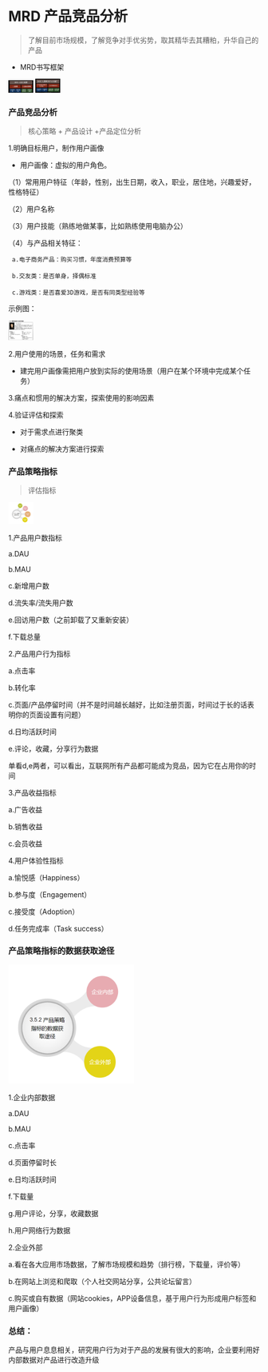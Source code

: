 # MRD 产品竞品分析

> 了解目前市场规模，了解竞争对手优劣势，取其精华去其糟粕，升华自己的产品

* MRD书写框架

<img src="images/mrd.png" width="50px;">

<img src="images/m .png" width="50px;">

### 产品竞品分析

> 核心策略 + 产品设计 +产品定位分析

1.明确目标用户，制作用户画像

* 用户画像：虚拟的用户角色。

（1）常用用户特征（年龄，性别，出生日期，收入，职业，居住地，兴趣爱好，性格特征）

（2）用户名称

（3）用户技能（熟练地做某事，比如熟练使用电脑办公）

（4）与产品相关特征：
    
     a.电子商务产品：购买习惯，年度消费预算等
     
     b.交友类：是否单身，择偶标准
     
     c.游戏类：是否喜爱3D游戏，是否有同类型经验等
     
 示例图：
 
<img src="images/user.png" width="50px;"> 

2.用户使用的场景，任务和需求

* 建完用户画像需把用户放到实际的使用场景（用户在某个环境中完成某个任务）

3.痛点和惯用的解决方案，探索使用的影响因素

4.验证评估和探索

* 对于需求点进行聚类

* 对痛点的解决方案进行探索

### 产品策略指标

> 评估指标

<img src="images/neirong.png" width="50px;">

1.产品用户数指标
   
   a.DAU
   
   b.MAU
   
   c.新增用户数
   
   d.流失率/流失用户数
   
   e.回访用户数（之前卸载了又重新安装）
   
   f.下载总量
   
2.产品用户行为指标
   
   a.点击率
   
   b.转化率
   
   c.页面/产品停留时间（并不是时间越长越好，比如注册页面，时间过于长的话表明你的页面设置有问题）
   
   d.日均活跃时间
   
   e.评论，收藏，分享行为数据
   
单看d,e两者，可以看出，互联网所有产品都可能成为竞品，因为它在占用你的时间   

3.产品收益指标
   
   a.广告收益
   
   b.销售收益
   
   c.会员收益
 
 4.用户体验性指标
     
   a.愉悦感（Happiness）
   
   b.参与度（Engagement）
   
   c.接受度（Adoption）
   
   d.任务完成率（Task success）
   
  
### 产品策略指标的数据获取途径

<img src="images/way.png" width="50%;">

1.企业内部数据
   
   a.DAU
   
   b.MAU
   
   c.点击率
   
   d.页面停留时长
   
   e.日均活跃时间
   
   f.下载量
   
   g.用户评论，分享，收藏数据
   
   h.用户网络行为数据
   
   
2.企业外部
       
   a.看在各大应用市场数据，了解市场规模和趋势（排行榜，下载量，评价等）
   
   b.在网站上浏览和爬取（个人社交网站分享，公共论坛留言）
   
   c.购买或自有数据（网站cookies，APP设备信息，基于用户行为形成用户标签和用户画像）
   
   
### 总结：

产品与用户息息相关，研究用户行为对于产品的发展有很大的影响，企业要利用好内部数据对产品进行改造升级




